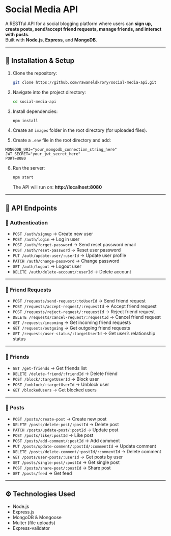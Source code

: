 # Social Media API

A RESTful API for a social blogging platform where users can **sign up, create posts, send/accept friend requests, manage friends, and interact with posts**.  
Built with **Node.js**, **Express**, and **MongoDB**.

---

## 🚀 Installation & Setup

1. Clone the repository:
   ```bash
   git clone https://github.com/rawaneldkrory/social-media-api.git
   ```

2. Navigate into the project directory:
   ```bash
   cd social-media-api
   ```

3. Install dependencies:
   ```bash
   npm install
   ```

4. Create an `images` folder in the root directory (for uploaded files).

5. Create a `.env` file in the root directory and add:

```env
MONGODB_URI="your_mongodb_connection_string_here"
JWT_SECRET="your_jwt_secret_here"
PORT=8080
```

6. Run the server:
   ```bash
   npm start
   ```
   The API will run on: **http://localhost:8080**

---

## 📌 API Endpoints

### 🔑 Authentication
- `POST /auth/signup` → Create new user  
- `POST /auth/login` → Log in user  
- `POST /auth/forget-password` → Send reset password email  
- `POST /auth/reset-password` → Reset user password  
- `PUT /auth/update-user/:userId` → Update user profile  
- `PATCH /auth/change-password` → Change password  
- `GET /auth/logout` → Logout user  
- `DELETE /auth/delete-account/:userId` → Delete account  

---

### 👥 Friend Requests
- `POST /requests/send-request/:toUserId` → Send friend request  
- `POST /requests/accept-request/:requestId` → Accept friend request  
- `POST /requests/reject-request/:requestId` → Reject friend request  
- `DELETE /requests/cancel-request/:requestId` → Cancel friend request  
- `GET /requests/incoming` → Get incoming friend requests  
- `GET /requests/outgoing` → Get outgoing friend requests  
- `GET /requests/user-status/:targetUserId` → Get user’s relationship status  

---

### 👫 Friends
- `GET /get-friends` → Get friends list  
- `DELETE /delete-friend/:friendId` → Delete friend  
- `POST /block/:targetUserId` → Block user  
- `POST /unblock/:targetUserId` → Unblock user  
- `GET /blockedUsers` → Get blocked users  

---

### 📝 Posts
- `POST /posts/create-post` → Create new post  
- `DELETE /posts/delete-post/:postId` → Delete post  
- `PATCH /posts/update-post/:postId` → Update post  
- `POST /posts/like/:postId` → Like post  
- `POST /posts/add-comment/:postId` → Add comment  
- `PUT /posts/update-comment/:postId/:commentId` → Update comment  
- `DELETE /posts/delete-comment/:postId/:commentId` → Delete comment  
- `GET /posts/user-posts/:userId` → Get posts by user  
- `GET /posts/single-post/:postId` → Get single post  
- `POST /posts/share-post/:postId` → Share post  
- `GET /posts/feed` → Get feed  

---

## ⚙️ Technologies Used
- Node.js  
- Express.js  
- MongoDB & Mongoose  
- Multer (file uploads)  
- Express-validator  
